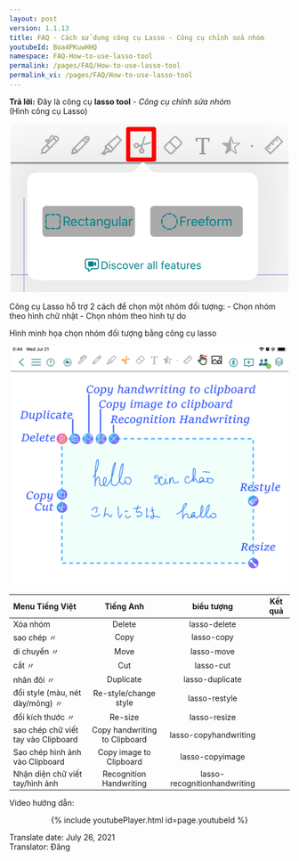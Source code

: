 ```yaml
---
layout: post
version: 1.1.13
title: FAQ - Cách sử dụng công cụ Lasso - Công cụ chỉnh sửa nhóm
youtubeId: Boa4PKuwHHQ
namespace: FAQ-How-to-use-lasso-tool
permalink: /pages/FAQ/How-to-use-lasso-tool
permalink_vi: /pages/FAQ/How-to-use-lasso-tool
---
```

**Trả lời:**
Đây là công cụ **lasso tool** - *Công cụ chỉnh sửa nhóm*  
(Hình công cụ Lasso)  
<p align="center"> <img width="500" src="https://raw.githubusercontent.com/collanotewiki/collanotewiki.github.io/main/images/FAQimage/notescreenlasso.PNG" alt="Uninstall-CollaNote"> </p>
Công cụ Lasso hỗ trợ 2 cách để chọn một nhóm đối tượng:
- Chọn nhóm theo hình chữ nhật
- Chọn nhóm theo hình tự do

Hình minh họa chọn nhóm đối tượng bằng công cụ lasso  
<p align="center"> <img width="500" src="https://raw.githubusercontent.com/collanotewiki/collanotewiki.github.io/main/images/FAQimage/notescreenlasso1.PNG" alt="Uninstall-CollaNote"> </p>


| **Menu Tiếng Việt**                  |Tiếng Anh                      | **biểu tượng**     | **Kết quả**                                                |
|:-------------------------------------|:-----------------------------:|:------------------:|:----------------------------------------------------------:|
| Xóa  nhóm                            |Delete                          | lasso-delete      | |
| sao chép  〃                         |Copy                            | lasso-copy        | |
| di chuyển  〃                        |Move                            | lasso-move        | |
| cắt   〃                             |Cut                             | lasso-cut         | |
| nhân đôi 〃                          |Duplicate                       | lasso-duplicate   | |
| đổi style (màu, nét dày/mỏng) 〃     |Re-style/change style           | lasso-restyle     | |
| đổi kích thước  〃                   |Re-size                         | lasso-resize      | |
| sao chép chữ viết tay vào Clipboard  |Copy handwriting to Clipboard   | lasso-copyhandwriting| |
| Sao chép hình ảnh vào Clipboard      |Copy image to Clipboard         | lasso-copyimage      | |
| Nhận diện chữ viết tay/hình ảnh      | Recognition Handwriting        | lasso-recognitionhandwriting| |

Video hướng dẫn:<br/>
<p style="text-align: center;">{% include youtubePlayer.html id=page.youtubeId %}</p>
<div class="date">Translate date: July 26, 2021<br>Translator: Đăng</div>
